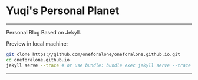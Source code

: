 # Yuqi's Personal Planet

---

Personal Blog Based on Jekyll.

Preview in local machine:

```sh
git clone https://github.com/oneforalone/oneforalone.github.io.git
cd oneforalone.github.io
jekyll serve --trace # or use bundle: bundle exec jekyll serve --trace
```

---
